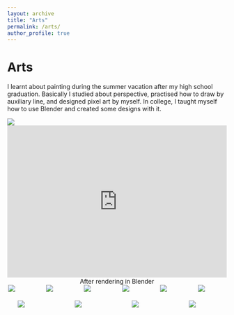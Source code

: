 ```yaml
---
layout: archive
title: "Arts"
permalink: /arts/
author_profile: true
---
```

<h1 class="page__title">Arts</h1>
<p>
    I learnt about painting during the summer vacation after my high school graduation. Basically I studied about perspective, practised how to draw by auxiliary line, and designed pixel art by myself. In college, I taught myself how to use Blender and created some designs with it.
</p>
<style>
    .paintingsImgWrap{
        display: flex;
        flex-wrap: wrap;
        align-items: center;
        justify-content: space-around;
        gap: 20px;
    }
    .paintingsImgWrap img {
        max-width: 350px;
        min-width: 64px;
    }
    #blender{
        display: inline-block;
        width: 100%; 
        margin: 0 auto; 
        text-align: center;
    }
</style>
<img src="http://jinjinhe2001.github.io/images/painting/car1.jpg" >
      <iframe src="https://jinjinhe2001.github.io/three.js-dev/examples/webgl_loader_obj.html"
      height="350px"
      width="100%"
      frameborder="0">
      </iframe>
    <span id="blender">After rendering in Blender</span>
<div class="paintingsImgWrap">
    <img src="http://jinjinhe2001.github.io/images/arts/carModel.png" >
    <img src="http://jinjinhe2001.github.io/images/arts/cupsModel.png" >
    <img src="http://jinjinhe2001.github.io/images/painting/cups.png" >
    <img src="http://jinjinhe2001.github.io/images/painting/3dv.jpg" >
    <img src="http://jinjinhe2001.github.io/images/painting/anime1.jpg" >
    <img src="http://jinjinhe2001.github.io/images/painting/c1.png" >
    <img src="http://jinjinhe2001.github.io/images/painting/c2.png" >
    <img src="http://jinjinhe2001.github.io/images/painting/character-jump.png" >
    <img src="http://jinjinhe2001.github.io/images/painting/character-stand.png" >
    <img src="http://jinjinhe2001.github.io/images/painting/line.jpg" >
</div>